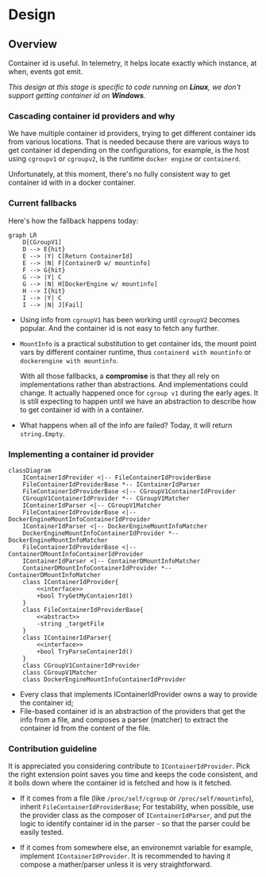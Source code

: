 # Design

## Overview

Container id is useful. In telemetry, it helps locate exactly which instance, at when, events got emit.

_This design at this stage is specific to code running on **Linux**, we don't support getting container id on **Windows**._

### Cascading container id providers and why

We have multiple container id providers, trying to get different container ids from various locations. That is needed because there are various ways to get container id depending on the configurations, for example, is the host using `cgroupv1` or `cgroupv2`, is the runtime `docker engine` or `containerd`. 

Unfortunately, at this moment, there's no fully consistent way to get container id with in a docker container.

### Current fallbacks

Here's how the fallback happens today:

```mermaid
graph LR
    D[CGroupV1]
    D --> E{hit}
    E --> |Y| C[Return ContainerId]
    E --> |N| F[ContainerD w/ mountinfo]
    F --> G{hit}
    G --> |Y| C
    G --> |N| H[DockerEngine w/ mountinfo]
    H --> I{hit}
    I --> |Y| C
    I --> |N| J[Fail]
```

* Using info from `cgroupV1` has been working until `cgroupV2` becomes popular. And the container id is not easy to fetch any further.
* `MountInfo` is a practical substitution to get container ids, the mount point vars by different container runtime, thus `containerd with mountinfo` or `dockerengine with mountinfo`.

  With all those fallbacks, a **compromise** is that they all rely on implementations rather than abstractions. And implementations could change. It actually happened once for `cgroup v1` during the early ages. It is still expecting to happen until we have an abstraction to describe how to get container id with in a container.

* What happens when all of the info are failed? Today, it will return `string.Empty`.

### Implementing a container id provider

```mermaid
classDiagram
    IContainerIdProvider <|-- FileContainerIdProviderBase
    FileContainerIdProviderBase *-- IContainerIdParser
    FileContainerIdProviderBase <|-- CGroupV1ContainerIdProvider
    CGroupV1ContainerIdProvider *-- CGroupV1Matcher
    IContainerIdParser <|-- CGroupV1Matcher
    FileContainerIdProviderBase <|-- DockerEngineMountInfoContainerIdProvider
    IContainerIdParser <|-- DockerEngineMountInfoMatcher
    DockerEngineMountInfoContainerIdProvider *-- DockerEngineMountInfoMatcher
    FileContainerIdProviderBase <|-- ContainerDMountInfoContainerIdProvider
    IContainerIdParser <|-- ContainerDMountInfoMatcher
    ContainerDMountInfoContainerIdProvider *-- ContainerDMountInfoMatcher
    class IContainerIdProvider{
        <<interface>>
        +bool TryGetMyContaienrId()
    }
    class FileContainerIdProviderBase{
        <<abstract>>
        -string _targetFile
    }
    class IContainerIdParser{
        <<interface>>
        +bool TryParseContainerId()
    }
    class CGroupV1ContainerIdProvider
    class CGroupV1Matcher
    class DockerEngineMountInfoContainerIdProvider
```

* Every class that implements IContainerIdProvider owns a way to provide the container id;
* File-based container id is an abstraction of the providers that get the info from a file, and composes a parser (matcher) to extract the container id from the content of the file.

### Contribution guideline

It is appreciated you considering contribute to `IContainerIdProvider`. Pick the right extension point saves you time and keeps the code consistent, and it boils down where the container id is fetched and how is it fetched.

* If it comes from a file (like `/proc/self/cgroup` or `/proc/self/mountinfo`), inherit `FileContainerIdProviderBase`; For testability, when possible, use the provider class as the composer of `IContainerIdParser`, and put the logic to identify container id in the parser - so that the parser could be easily tested.

* If it comes from somewhere else, an environemnt variable for example, implement `IContainerIdProvider`. It is recommended to having it compose a mather/parser unless it is very straightforward.